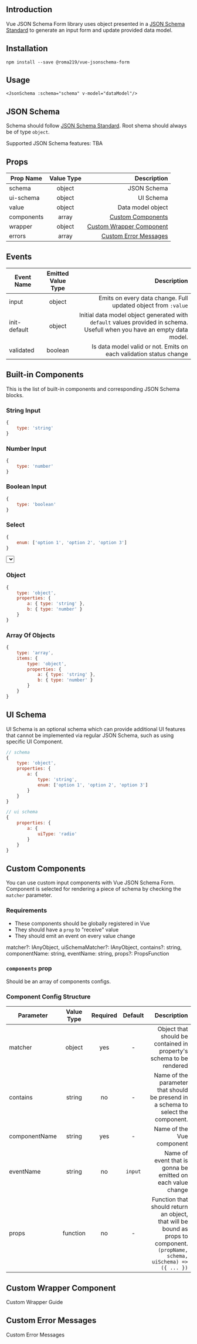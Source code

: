 ## Introduction
Vue JSON Schema Form library uses object presented in a [JSON Schema Standard](https://json-schema.org/) to generate an input form and update provided data model.

## Installation
```
npm install --save @roma219/vue-jsonschema-form
```

## Usage
``` vue
<JsonSchema :schema="schema" v-model="dataModel"/>
```

## JSON Schema
Schema should follow [JSON Schema Standard](https://json-schema.org/). Root shema should always be of type `object`.

Supported JSON Schema features: TBA

## Props
| Prop Name       | Value Type          | Description  |
| ------------- |:-------------:| -----:|
| schema      | object | JSON Schema |
| ui-schema      | object      |   UI Schema |
| value | object      | Data model object |
| components | array | [Custom Components](/guide/#custom-components) |
| wrapper | object | [Custom Wrapper Component](/guide/#custom-wrapper-component) |
| errors | array | [Custom Error Messages](/guide/#custom-error-messages) |

## Events
| Event Name        | Emitted Value Type | Description  |
| ------------- |:-------------:| -----:|
| input      | object | Emits on every data change. Full updated object from `:value` |
| init-default     | object      | Initial data model object generated with `default` values provided in schema. Usefull when you have an empty data model. |
| validated | boolean      | Is data model valid or not. Emits on each validation status change |

## Built-in Components
This is the list of built-in components and corresponding JSON Schema blocks.

### String Input
```js
{
    type: 'string'
}
```
<div class="json-schema-form pure-form pure-form-aligned">
    <TextInput value="yes"/>
</div>

### Number Input
```js
{
    type: 'number'
}
```
<div class="json-schema-form pure-form pure-form-aligned">
    <TextInput type="number"/>
</div>

### Boolean Input
```js
{
    type: 'boolean'
}
```
<div class="json-schema-form pure-form pure-form-aligned">
    <Checkbox/>
</div>


### Select
```js
{
    enum: ['option 1', 'option 2', 'option 3']
}
```
<div class="json-schema-form pure-form pure-form-aligned">
    <Select :options="['option 1', 'option 2', 'option 3']"/>
</div>


### Object
```js
{
    type: 'object',
    properties: {
        a: { type: 'string' },
        b: { type: 'number' }
    }
}
```
<div class="json-schema-form pure-form pure-form-aligned">
    <JsonSchema :schema="{ type: 'object', properties: { a: { type: 'string' }, b: { type: 'number' } } }"/>
</div>

### Array Of Objects
```js
{
    type: 'array',
    items: {
        type: 'object',
        properties: {
            a: { type: 'string' },
            b: { type: 'number' }
        }
    }
}
```
<div class="json-schema-form pure-form pure-form-aligned">
    <JsonSchema :schema="{ type: 'object' , properties: { arr: { type: 'array', title: '', items: { type: 'object', properties: { a: { type: 'string' }, b: { type: 'number' } } } } } }"/>
</div>


## UI Schema
UI Schema is an optional schema which can provide additional UI features that cannot be implemented via regular JSON Schema, such as using specific UI Component.
```js
// schema
{
    type: 'object',
    properties: {
        a: {
            type: 'string',
            enum: ['option 1', 'option 2', 'option 3']
        }
    }
}

// ui schema
{
    properties: {
        a: {
            uiType: 'radio'
        }
    }
}
```

<div class="json-schema-form pure-form pure-form-aligned">
    <Radio :options="['option 1', 'option 2', 'option 3']"/>
</div>

## Custom Components
You can use custom input components with Vue JSON Schema Form. Component is selected for rendering a piece of schema by checking the `matcher` parameter.
### Requirements
- These components should be globally registered in Vue
- They should have a `prop` to "receive" value
- They should emit an event on every value change

matcher?: IAnyObject,
uiSchemaMatcher?: IAnyObject,
contains?: string,
componentName: string,
eventName: string,
props?: PropsFunction

### `components` prop
Should be an array of components configs.

### Component Config Structure
| Parameter       | Value Type          | Required | Default |Description  |
| ------------- |:-------------:| :-------------:| :-------------:| -----:|
| matcher      |object | yes | - | Object that should be contained in property's schema to be rendered |
| contains      |string | no | - | Name of the parameter that should be presend in a schema to select the component. |
| componentName      | string      | yes | - | Name of the Vue component |
| eventName      | string   | no | `input`  | Name of event that is gonna be emitted on each value change |
| props | function      | no | - | Function that should return an object, that will be bound as props to component. <br/>`(propName, schema, uiSchema) => ({ ... })`|
## Custom Wrapper Component
Custom Wrapper Guide
## Custom Error Messages
Custom Error Messages
